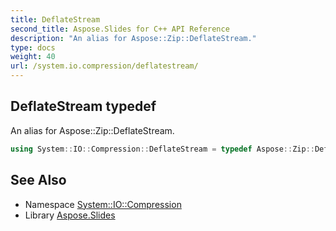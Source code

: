 ```yaml
---
title: DeflateStream
second_title: Aspose.Slides for C++ API Reference
description: "An alias for Aspose::Zip::DeflateStream."
type: docs
weight: 40
url: /system.io.compression/deflatestream/
---
```

## DeflateStream typedef


An alias for Aspose::Zip::DeflateStream.

```cpp
using System::IO::Compression::DeflateStream = typedef Aspose::Zip::DeflateStream
```

## See Also

* Namespace [System::IO::Compression](../)
* Library [Aspose.Slides](../../)